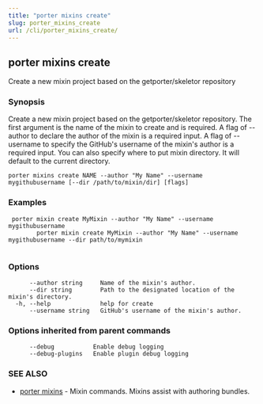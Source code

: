 ```yaml
---
title: "porter mixins create"
slug: porter_mixins_create
url: /cli/porter_mixins_create/
---
```

## porter mixins create

Create a new mixin project based on the getporter/skeletor repository

### Synopsis

Create a new mixin project based on the getporter/skeletor repository.
The first argument is the name of the mixin to create and is required.
A flag of --author to declare the author of the mixin is a required input.
A flag of --username to specify the GitHub's username of the mixin's author is a required input.
You can also specify where to put mixin directory. It will default to the current directory.

```
porter mixins create NAME --author "My Name" --username mygithubusername [--dir /path/to/mixin/dir] [flags]
```

### Examples

```
 porter mixin create MyMixin --author "My Name" --username mygithubusername
		porter mixin create MyMixin --author "My Name" --username mygithubusername --dir path/to/mymixin
		
```

### Options

```
      --author string     Name of the mixin's author.
      --dir string        Path to the designated location of the mixin's directory.
  -h, --help              help for create
      --username string   GitHub's username of the mixin's author.
```

### Options inherited from parent commands

```
      --debug           Enable debug logging
      --debug-plugins   Enable plugin debug logging
```

### SEE ALSO

* [porter mixins](/cli/porter_mixins/)	 - Mixin commands. Mixins assist with authoring bundles.

